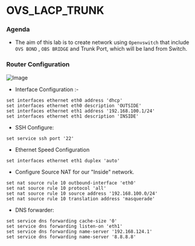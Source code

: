 # OVS_LACP_TRUNK

### Agenda 
*  The aim of this lab is to create network using `` Openvswitch `` that include ``OVS BOND`` , ``OBS BRIDGE`` and Trunk Port, which will be land from Switch. 

### Router Configuration 

![Image ](/home/cNilesh/Redhat/githubprojects/eve_labs/OVS_LACP_TRUNK/images/q1.png)

* Interface Configuration :- 

~~~
set interfaces ethernet eth0 address 'dhcp'
set interfaces ethernet eth0 description 'OUTSIDE'
set interfaces ethernet eth1 address '192.168.100.1/24'
set interfaces ethernet eth1 description 'INSIDE'
~~~

* SSH Configure:

~~~
set service ssh port '22'
~~~

* Ethernet Speed Configuration 

~~~
set interfaces ethernet eth1 duplex 'auto'
~~~

* Configure Source NAT for our "Inside" network. 

~~~
set nat source rule 10 outbound-interface 'eth0'
set nat source rule 10 protocol 'all'
set nat source rule 10 source address '192.168.100.0/24'
set nat source rule 10 translation address 'masquerade'
~~~

* DNS forwarder: 

~~~
set service dns forwarding cache-size '0'
set service dns forwarding listen-on 'eth1'
set service dns forwarding name-server '192.168.124.1'
set service dns forwarding name-server '8.8.8.8'
~~~


